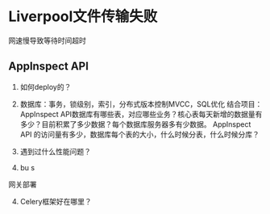 # Liverpool文件传输失败
网速慢导致等待时间超时

## AppInspect API
1. 如何deploy的？

2. 数据库：事务，锁级别，索引，分布式版本控制MVCC，SQL优化
结合项目：
AppInspect API数据库有哪些表，对应哪些业务？核心表每天新增的数据量有多少？目前积累了多少数据？每个数据库服务器多有少数据。
AppInspect API 的访问量有多少，数据库每个表的大小，什么时候分表，什么时候分库？


3. 遇到过什么性能问题？
4. bu s

网关部署

4. Celery框架好在哪里？



<!--stackedit_data:
eyJoaXN0b3J5IjpbOTkxNzIwNjc1LC0zNTUxMTM3MTMsLTEzMT
E0NjQzOTcsLTY4NzY4MjMwNCwxOTk4ODA2NDEyXX0=
-->